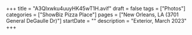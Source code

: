 +++
title = "A3QIxwku4uuyHK45wT1H.avif"
draft = false
tags = ["Photos"]
categories = ["ShowBiz Pizza Place"]
pages = ["New Orleans, LA (3701 General DeGaulle Dr)"]
startDate = ""
description = "Exterior, March 2023"
+++
